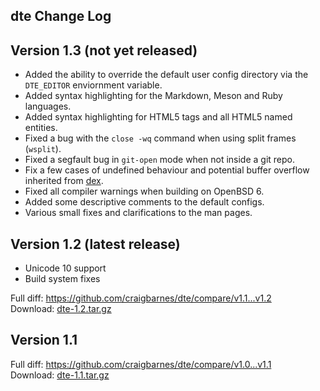 dte Change Log
--------------

Version 1.3 (not yet released)
------------------------------

* Added the ability to override the default user config directory via
  the `DTE_EDITOR` enviornment variable.
* Added syntax highlighting for the Markdown, Meson and Ruby languages.
* Added syntax highlighting for HTML5 tags and all HTML5 named entities.
* Fixed a bug with the `close -wq` command when using split frames
  (`wsplit`).
* Fixed a segfault bug in `git-open` mode when not inside a git repo.
* Fix a few cases of undefined behaviour and potential buffer overflow
  inherited from [dex].
* Fixed all compiler warnings when building on OpenBSD 6.
* Added some descriptive comments to the default configs.
* Various small fixes and clarifications to the man pages.

Version 1.2 (latest release)
----------------------------

* Unicode 10 support
* Build system fixes

Full diff: <https://github.com/craigbarnes/dte/compare/v1.1...v1.2>  
Download: [dte-1.2.tar.gz](https://craigbarnes.gitlab.io/dte/dist/dte-1.2.tar.gz)

Version 1.1
-----------

Full diff: <https://github.com/craigbarnes/dte/compare/v1.0...v1.1>  
Download: [dte-1.1.tar.gz](https://craigbarnes.gitlab.io/dte/dist/dte-1.1.tar.gz)


[dex]: https://github.com/tihirvon/dex
